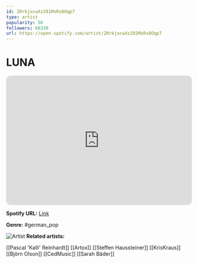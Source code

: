 ```yaml
---
id: 2RrkjxcwXz281MxRs8Oqp7
type: artist
popularity: 56
followers: 66338
url: https://open.spotify.com/artist/2RrkjxcwXz281MxRs8Oqp7
---
```

# LUNA

<iframe style="border-radius:12px" src="https://open.spotify.com/embed/artist/2RrkjxcwXz281MxRs8Oqp7" width="100%" height="352" frameBorder="0" allowfullscreen="" allow="autoplay; clipboard-write; encrypted-media; fullscreen; picture-in-picture" loading="lazy"></iframe>

**Spotify URL:** [Link](https://open.spotify.com/artist/2RrkjxcwXz281MxRs8Oqp7)

**Genre:**  #german_pop

![Artist](https://i.scdn.co/image/ab6761610000e5ebb2b574604f56b54fa0ac3f5a)
**Related artists:**

[[Pascal 'Kalli' Reinhardt]]
[[Artox]]
[[Steffen Haussteiner]]
[[KrisKraus]]
[[Björn Olson]]
[[CedMusic]]
[[Sarah Bäder]]
